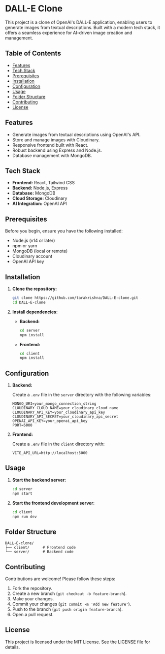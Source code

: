 # DALL-E Clone

This project is a clone of OpenAI's DALL-E application, enabling users to generate images from textual descriptions. Built with a modern tech stack, it offers a seamless experience for AI-driven image creation and management.

## Table of Contents

- [Features](#features)
- [Tech Stack](#tech-stack)
- [Prerequisites](#prerequisites)
- [Installation](#installation)
- [Configuration](#configuration)
- [Usage](#usage)
- [Folder Structure](#folder-structure)
- [Contributing](#contributing)
- [License](#license)

## Features

- Generate images from textual descriptions using OpenAI's API.
- Store and manage images with Cloudinary.
- Responsive frontend built with React.
- Robust backend using Express and Node.js.
- Database management with MongoDB.

## Tech Stack

- **Frontend:** React, Tailwind CSS
- **Backend:** Node.js, Express
- **Database:** MongoDB
- **Cloud Storage:** Cloudinary
- **AI Integration:** OpenAI API

## Prerequisites

Before you begin, ensure you have the following installed:

- Node.js (v14 or later)
- npm or yarn
- MongoDB (local or remote)
- Cloudinary account
- OpenAI API key

## Installation

1. **Clone the repository:**

   ```bash
   git clone https://github.com/tarakrishna/DALL-E-clone.git
   cd DALL-E-clone
   ```

2. **Install dependencies:**

   - **Backend:**

     ```bash
     cd server
     npm install
     ```

   - **Frontend:**

     ```bash
     cd client
     npm install
     ```

## Configuration

1. **Backend:**

   Create a `.env` file in the `server` directory with the following variables:

   ```env
   MONGO_URI=your_mongo_connection_string
   CLOUDINARY_CLOUD_NAME=your_cloudinary_cloud_name
   CLOUDINARY_API_KEY=your_cloudinary_api_key
   CLOUDINARY_API_SECRET=your_cloudinary_api_secret
   OPENAI_API_KEY=your_openai_api_key
   PORT=5000
   ```

2. **Frontend:**

   Create a `.env` file in the `client` directory with:

   ```env
   VITE_API_URL=http://localhost:5000
   ```

## Usage

1. **Start the backend server:**

   ```bash
   cd server
   npm start
   ```

2. **Start the frontend development server:**

   ```bash
   cd client
   npm run dev
   ```

## Folder Structure

```plaintext
DALL-E-clone/
├── client/      # Frontend code
└── server/      # Backend code
```

## Contributing

Contributions are welcome! Please follow these steps:

1. Fork the repository.
2. Create a new branch (`git checkout -b feature-branch`).
3. Make your changes.
4. Commit your changes (`git commit -m 'Add new feature'`).
5. Push to the branch (`git push origin feature-branch`).
6. Open a pull request.

## License

This project is licensed under the MIT License. See the LICENSE file for details.


